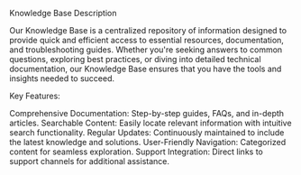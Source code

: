 Knowledge Base Description

Our Knowledge Base is a centralized repository of information designed to provide quick and efficient access to essential resources, documentation, and troubleshooting guides. Whether you're seeking answers to common questions, exploring best practices, or diving into detailed technical documentation, our Knowledge Base ensures that you have the tools and insights needed to succeed.

Key Features:

Comprehensive Documentation: Step-by-step guides, FAQs, and in-depth articles.
Searchable Content: Easily locate relevant information with intuitive search functionality.
Regular Updates: Continuously maintained to include the latest knowledge and solutions.
User-Friendly Navigation: Categorized content for seamless exploration.
Support Integration: Direct links to support channels for additional assistance.
